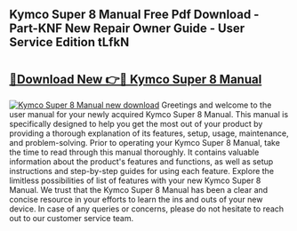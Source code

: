 ## Kymco Super 8 Manual Free Pdf Download - Part-KNF New Repair Owner Guide - User Service Edition tLfkN

# <h2><a href="http://cf10683.oget.top/?id=Kymco+Super+8+Manual">🔗Download New 👉🔴 Kymco Super 8 Manual</a></h2>

[![Kymco Super 8 Manual new download](https://i.imgur.com/5g1atiW.png)](http://cf10683.oget.top/?id=Kymco+Super+8+Manual)
Greetings and welcome to the user manual for your newly acquired Kymco Super 8 Manual. This manual is specifically designed to help you get the most out of your product by providing a thorough explanation of its features, setup, usage, maintenance, and problem-solving. Prior to operating your Kymco Super 8 Manual, take the time to read through this manual thoroughly. It contains valuable information about the product's features and functions, as well as setup instructions and step-by-step guides for using each feature. Explore the limitless possibilities of list of features with your new Kymco Super 8 Manual. We trust that the Kymco Super 8 Manual has been a clear and concise resource in your efforts to learn the ins and outs of your new device. In case of any queries or concerns, please do not hesitate to reach out to our customer service team.
